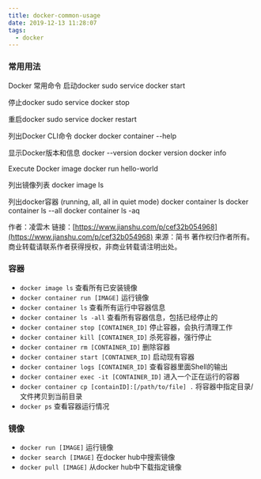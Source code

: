 ```yaml
---
title: docker-common-usage
date: 2019-12-13 11:28:07
tags:
  - docker
---
```


### 常用用法

Docker 常用命令
启动docker
sudo service docker start

停止docker
sudo service docker stop

重启docker
sudo service docker restart

列出Docker CLI命令
docker
docker container --help

显示Docker版本和信息
docker --version
docker version
docker info

Execute Docker image
docker run hello-world

列出镜像列表
docker image ls

列出docker容器 (running, all, all in quiet mode)
docker container ls
docker container ls --all
docker container ls -aq

作者：凌雲木
链接：[https://www.jianshu.com/p/cef32b054968](https://www.jianshu.com/p/cef32b054968)
来源：简书
著作权归作者所有。商业转载请联系作者获得授权，非商业转载请注明出处。

### 容器

- `docker image ls` 查看所有已安装镜像
- `docker container run [IMAGE]` 运行镜像
- `docker container ls` 查看所有运行中容器信息
- `docker container ls -all` 查看所有容器信息，包括已经停止的
- `docker container stop [CONTAINER_ID]` 停止容器，会执行清理工作
- `docker container kill [CONTAINER_ID]` 杀死容器，强行停止
- `docker container rm [CONTAINER_ID]` 删除容器
- `docker container start [CONTAINER_ID]` 启动现有容器
- `docker container logs [CONTAINER_ID]` 查看容器里面Shell的输出
- `docker container exec -it [CONTAINER_ID]` 进入一个正在运行的容器
- `docker container cp [containID]:[/path/to/file] .` 将容器中指定目录/文件拷贝到当前目录
- `docker ps` 查看容器运行情况

### 镜像

- `docker run [IMAGE]` 运行镜像
- `docker search [IMAGE]` 在docker hub中搜索镜像
- `docker pull [IMAGE]` 从docker hub中下载指定镜像
